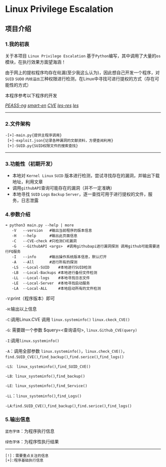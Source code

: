 # Linux Privilege Escalation

## 项目介绍

### 1.我的初衷

关于本项目 `Linux Privilege Escalation` 基于`Python`编写，其中调用了大量的`os`模块，在执行效果方面望海涵！

由于网上的提权程序均存在纰漏(至少我这么认为)，因此想自己开发一个程序，对`SUID` `SUDO` `内核溢出`三种权限进行检测，在Linux中寻找可进行提权的方式（存在可能性的方式）

本程序参考以下程序的开发

[*PEASS-ng*](https://github.com/carlospolop/PEASS-ng)
[*smart-en*](https://github.com/diego-treitos/linux-smart-enumeration)
[*CVE*](https://github.com/SecWiki/linux-kernel-exploits)
[*les-res*](https://github.com/mzet-/les-res/tree/master/)
[*les*](https://github.com/mzet-/linux-exploit-suggester)

---

### 2.文件架构 

```shell
-[+]-main.py{提供主程序调用}
 [+]-exploit.json{记录各种漏洞的文献资料，方便查阅利用}
 [+]-SUID.py{SUID权限文件的搜索查找}
```

---

### 3.功能性（初期开发）

- 本地对 `Kernel Linux` `SUID` 版本进行检测，尝试寻找存在的漏洞，并输出下载地址，利用文章
- 调用`githubAPI`查询可能存在的漏洞（并不一定准确）
- 本地寻找 `SUID` `Logs` `Backup` `Server`，逐一查找可用于进行提权的文件，服务，日志泄露

### 4.参数介绍

```shell
➜ python3 main.py --help | more
   -V	--version	#输出当前程序的版本信息
   -H	--help		#输出此页面信息
   -C	--CVE-check #只检测CVE漏洞
   -G	--GithubAPI <args>	#调用githubapi进行漏洞探测 调用github可能需要进行FQ服务
   -I	--info		#输出操作系统版本信息，默认打开
   -A	--All		#进行所有的探测
   -LS	--Local-SUID	#本地进行SUID检测
   -LB	--Local-Backups	#本地进行备份文件检测
   -LL	--Local-logs	#本地寻找日志文件
   -LE	--Local-Server	#本地寻找启动服务
   -LA	--Local-ALL 	#本地启动所有的文件检测
```

`-V`:print（程序版本）即可

`-H`:输出以上信息

`-C`:调用Linux.CVE 调用 `linux.systeminfo()` `linux.ckeck_CVE()`

`-G`: 需要跟一个参数 $query=<查询语句>, `linux.Github_CVE(query)`

 `-I`:调用`linux.systeminfo()`

`-A`：调用全部参数 `linux.systeminfo()`，`linux.check_CVE()`，`find.SUID_CVE()`,`find_backup()`,`find.serice()`,`find_logs()`

`-LS`: ` linux_systeminfo()`,`find_SUID_CVE()`

`-LB`:` linux_systeminfo()`,`find_backup()`

`-LE`:` linux_systeminfo()`,`find_Service()`

`-LL`：`linux_systeminfo()`,`find_Logs()`

`-LA`:`find.SUID_CVE()`,`find_backup()`,`find.serice()`,`find_logs()`

### 5.输出信息

`蓝色字体`：为程序执行信息

`绿色字体`：为程序性执行结果

---

```tex
[!]：需要重点关注的信息
[+]:程序基础执行信息
```





